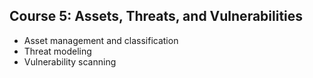 ## Course 5: Assets, Threats, and Vulnerabilities
- Asset management and classification
- Threat modeling
- Vulnerability scanning